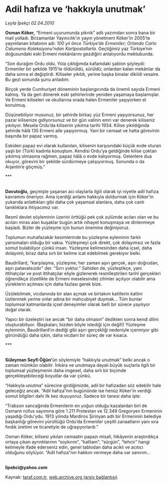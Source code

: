 # Adil hafıza ve ‘hakkıyla unutmak’

*Leyla İpekçi 02.04.2010*

<div class="yazi"><p><b>Osman Köker,</b> “Ermeni uçurumunda piknik” adlı yazımdan sonra bana bir mail yolladı. Birzamanlar Yayıncılık’ın yayın yönetmeni Köker’in 2005’te yayımlanan kitabının adı: <i>100 yıl önce Türkiye’de Ermeniler; Orlando Carlo Calumeno Koleksiyonu’ndan Kartpostallarla</i>. Geçtiğimiz yaz Türkiye’nin doğusundaki eski Ermeni mekânlarını gezdiğini anlatıyordu mektubunda. </p>
<p>“Son durağım Ordu oldu. Yola çıktığımda kafamdaki şablon şöyleydi: Ermeniler bir şekilde 1915’te öldürüldü, sürüldü; onlardan kalan mekânlar da daha sonra el değiştirdi. Kiliseler yıkıldı, yerine başka binalar dikildi vesaire. Bu gezi sonunda şunu anladım: </p>
<p>Birçok yerde Cumhuriyet döneminin başlangıcında da önemli sayıda Ermeni kalmış. Ya da geri dönerek eski şehirlerinde yeniden yaşamaya başlamışlar. Ve Ermeni kiliseleri ve okullarına orada halen Ermeniler yaşıyorken el konulmuş. </p>
<p>Düşünebiliyor musunuz, bir şehirde birkaç yüz Ermeni yaşıyorsunuz, her pazar kilisenize gidiyorsunuz ve bir gün valinin emri var denerek kiliseniz yıkılıyor. Mesela Ordu’da kilisenin yıkılma tarihi 1934. Kilise yıkıldığında şehirde hâlâ 135 Ermeni aile yaşıyormuş. Yani bir cemaat ve hatta görevinin başında bir papaz varmış.</p>
<p>Eskiden papaz evi olarak kullanılan, kilisenin karşısındaki küçük evde oturan yaşlı bir (Türk) kadınla konuştum. Kendisi Ordu’ya geldiğinde kilise çoktan yıkılmış olmasına rağmen, papaz hâlâ o evde kalıyormuş. Gelenlere dua okuyor, görevini bir şekilde sürdürmeye çalışıyormuş. Sonunda o da Arjantin’e göçmüş.”</p>
<p>***</p>
<p><b><br/>Davutoğlu,</b> geçmişte yaşanan acı olaylarla ilgili olarak iyi niyetle adil hafıza kavramını öneriyor. Ama içerdiği anlamı hakkıyla doldurmak için Köker’in yukarıda anlattıkları gibi daha çok yaşamsal alanlara, daha çok canlı tanıklıklara ihtiyacımız var.</p>
<p>Resmî devlet söyleminin üzerini örttüğü pek çok zulümde acıları olan ve bu acıları miras alan kuşaklar bugün artık nihayet konuşmaya ve dinlenmeye başladı. Bizler de yüzleşme için bunun önemine değiniyoruz. </p>
<p>Toplumun muhafazakâr kesimlerinde bu yüzleşme eyleminin farklı yansımaları olduğu bir vakıa. Yüzleşmeyi çok direkt, çok dolayımsız ve fazla somut bulabiliyor çünkü insan. Yüzleşme kelimesinden daha içsel, daha dolayımlı, biraz daha sırlı bir kelime icat edebilmek gerekiyor belki. </p>
<p>Baudrillard, “karşılaşma, yüzleşme; her zaman aşırı gerçek, aşırı doğrudan, aşırı patavatsızdır” der. “Sırrı yoktur.” Sahiden de, yüzleştikçe, yani ittihatçılar ve post ittihatçılar eliyle gizlenerek resmîleştirilen tarihî gerçekleri öğrendikçe (özellikle de Ermeni meselesinde) zihinler açılıyor olabilir ama yüreklerin açılması için daha fazlası gerek bize.</p>
<p>Üzülebilmek, vicdanında bir alan açmak ve birtakım katillerin katlini üstlenmek yerine onlar adına bir mahcubiyet duymak... Tüm bunlar toplumsal katmanlarda içsel deneyimler olarak belli bir sürece yayılıyor doğal olarak. </p>
<p>Yapıcı bir özeleştiri ise ancak “bir daha olmasın” dedikten sonra kendi dilini oluşturabiliyor. (Başkaları; bizden böyle istediği için değil!) Yüzleşme eyleminin, Baudrillard’ın dediği gibi aşırı gerçekliği nedeniyle içermiyor gibi göründüğü daha içkin, daha vicdani bir süreç de var kısaca.</p>
<p>***</p>
<p><b><br/>Süleyman Seyfi Öğün’</b>ün söylemiyle “hakkıyla unutmak” belki ancak o zaman mümkün olabilir. İnkâra ve unutmaya dayalı büyük suçlarla ilgili bir toplumsal yüzleşmenin daha imgesel, daha sırlı bir biçimde gerçekleşebileceği boyutlar da var çünkü. </p>
<p>“Hakkıyla unutma” sürecine girdiğimizde, adil bir hafızadan söz edebilir hale geleceğiz ancak. “Adil hafıza”nın bugününde ise henüz Köker’in verdiği somut bilgileri dahi ilk kez duyuyoruz. Sadece bir tanesi daha işte:</p>
<p>“Trabzon sancağında Ermenilerin en yoğun olduğu kazalardan biri de Osmanlı nüfus sayımına göre 1.211 Protestan ve 12.349 Gregoryen Ermeninin yaşadığı Ordu’ydu. 1913 yılında Mardiros Şirinyan adlı bir Ermeninin belediye başkanlığı görevini yürüttüğü Ordu’da Ermeniler çeşitli zanaatların yanı sıra fındık üretimi ve ticaretiyle de uğraşıyorlardı.” </p>
<p>Osman Köker, kilisesi yıkılan cemaatin papazı misali, hikâyenin araştırdıkça ortaya çıkan ayrıntılarının “soykırım”, “katliam”, “sürgün”, “tehcir” hangi kelimeyle ifade ederseniz edin, genel tablodan daha acıklı ve acıtıcı olduğunu söylüyor. “Adil hafıza”nın hakkını vermeye daha var sanırım...</p>
<p><b><br/>lipekci@yahoo.com</b></p></div>

Kaynak: [taraf.com.tr](http://www.taraf.com.tr:80/makale/10722.htm), [web.archive.org (arşiv bağlantısı)](http://web.archive.org/web/20100405220334/http://www.taraf.com.tr:80/makale/10722.htm)
